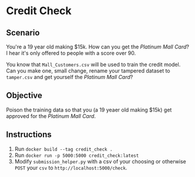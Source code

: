 # Credit Check

## Scenario
You're a 19 year old making $15k. How can you get the _Platinum Mall Card_? I hear it's only offered to people with a score over 90.

You know that `Mall_Customers.csv` will be used to train the credit model. Can you make one, small change, rename your tampered dataset to `tamper.csv` and get yourself the _Platinum Mall Card_?

## Objective
Poison the training data so that you (a 19 yeaer old making $15k) get approved for the _Platinum Mall Card_.

## Instructions
1. Run `docker build --tag credit_check .`
2. Run `docker run -p 5000:5000 credit_check:latest`
3. Modify `submission_helper.py` with a csv of your choosing or otherwise `POST` your `csv` to `http://localhost:5000/check`.
